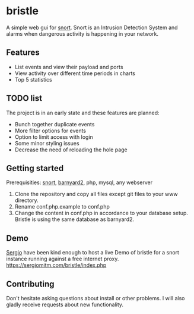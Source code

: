 # bristle
A simple web gui for [snort](https://www.snort.org/). Snort is an Intrusion Detection System and alarms when dangerous activity is happening in your network.

## Features
 - List events and view their payload and ports
 - View activity over different time periods in charts
 - Top 5 statistics

## TODO list
The project is in an early state and these features are planned:
* Bunch together duplicate events
* More filter options for events
* Option to limit access with login
* Some minor styling issues
* Decrease the need of reloading the hole page

## Getting started
Prerequisities: [snort](https://www.snort.org/), [barnyard2](https://github.com/firnsy/barnyard2), php, mysql, any webserver
 1. Clone the repository and copy  all files except git files to your www directory.
 2. Rename conf.php.example to conf.php
 3. Change the content in conf.php in accordance to your database setup. Bristle is using the same database as barnyard2.

## Demo
[Sergio](https://github.com/sergioMITM) have been kind enough to host a live Demo of bristle for a snort instance running against a free internet proxy. https://sergiomitm.com/bristle/index.php

## Contributing
Don't hesitate asking questions about install or other problems. I will also gladly receive requests about new functionality.
